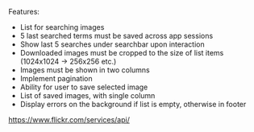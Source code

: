 Features:
  - List for searching images
  - 5 last searched terms must be saved across app sessions
  - Show last 5 searches under searchbar upon interaction
  - Downloaded images must be cropped to the size of list items (1024x1024 -> 256x256 etc.)
  - Images must be shown in two columns
  - Implement pagination
  - Ability for user to save selected image
  - List of saved images, with single column
  - Display errors on the background if list is empty, otherwise in footer

https://www.flickr.com/services/api/
